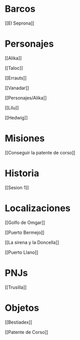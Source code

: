 # Barcos

[[El Seprona]]

# Personajes

[[Alika]]

[[Taloc]]

[[Errauts]]

[[Vanadar]]

[[Personajes/Alika]]

[[Lilu]]

[[Hedwig]]


# Misiones

[[Conseguir la patente de corso]]

# Historia

[[Sesion 1]]

# Localizaciones

[[Golfo de Omgar]]

[[Puerto Bermejo]]

[[La sirena y la Doncella]]

[[Puerto Llano]]

# PNJs

[[Trusilla]]

# Objetos

[[Bestiadex]]

[[Patente de Corso]]


